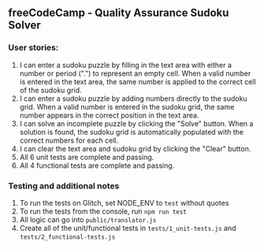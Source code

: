 **freeCodeCamp** - Quality Assurance Sudoku Solver
------

### User stories:

1. I can enter a sudoku puzzle by filling in the text area with either a number or period (".") to represent an empty cell. When a valid number is entered in the text area, the same number is applied to the correct cell of the sudoku grid.
2. I can enter a sudoku puzzle by adding numbers directly to the sudoku grid. When a valid number is entered in the sudoku grid, the same number appears in the correct position in the text area.
3. I can solve an incomplete puzzle by clicking the "Solve" button. When a solution is found, the sudoku grid is automatically populated with the correct numbers for each cell.
4. I can clear the text area and sudoku grid by clicking the "Clear" button.
5. All 6 unit tests are complete and passing.
6. All 4 functional tests are complete and passing.

### Testing and additional notes

1. To run the tests on Glitch, set NODE_ENV to `test` without quotes
2. To run the tests from the console, run `npm run test`
3. All logic can go into `public/translator.js`
4. Create all of the unit/functional tests in `tests/1_unit-tests.js` and `tests/2_functional-tests.js`
